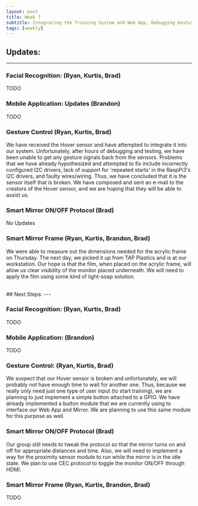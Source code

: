 ```yaml
---
layout: post
title: Week 7
subtitle: Integrating the Training System and Web App, Debugging Gesture Development
tags: [weekly]
---
```


## Updates:
---

### Facial Recognition: (Ryan, Kurtis, Brad)
TODO

### Mobile Application: Updates (Brandon)
TODO

### Gesture Control (Ryan, Kurtis, Brad)
We have received the Hover sensor and have attempted to integrate it into our system. Unfortunately, after hours of debugging and testing, we have been unable to get any gesture signals back from the sensors. Problems that we have already hypothesized and attempted to fix include incorrectly configured I2C drivers, lack of support for 'repeated starts' in the RaspPi3's I2C drivers, and faulty wires/wiring. Thus, we have concluded that it is the sensor itself that is broken. We have composed and sent an e-mail to the creators of the Hover sensor, and we are hoping that they will be able to assist us.

### Smart Mirror ON/OFF Protocol (Brad)
No Updates

### Smart Mirror Frame (Ryan, Kurtis, Brandon, Brad)
We were able to measure out the dimensions needed for the acrylic frame on Thursday. The next day, we picked it up from TAP Plastics and is at our workstation. Our hope is that the film, when placed on the acrylic frame, will allow us clear visibility of the monitor placed underneath. We will need to apply the film using some kind of light-soap solution.

<br>
## Next Steps:
---

### Facial Recognition: (Ryan, Kurtis, Brad)
TODO

### Mobile Application: (Brandon)
TODO

### Gesture Control: (Ryan, Kurtis, Brad)
We suspect that our Hover sensor is broken and unfortunately, we will probably not have enough time to wait for another one. Thus, because we really only need just one type of user input (to start training), we are planning to just implement a simple button attached to a GPIO. We have already implemented a button module that we are currently using to interface our Web App and Mirror. We are planning to use this same module for this purpose as well.

### Smart Mirror ON/OFF Protocol (Brad)
Our group still needs to tweak the protocol so that the mirror turns on and off for appropriate distances and time. Also, we will need to implement a way for the proximity sensor module to run while the mirror is in the idle state. We plan to use CEC protocol to toggle the monitor ON/OFF through HDMI.

### Smart Mirror Frame (Ryan, Kurtis, Brandon, Brad)
TODO
